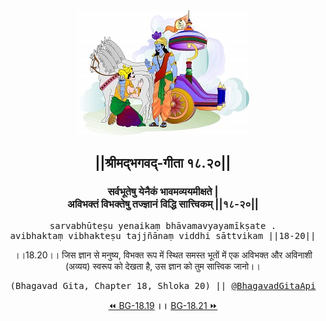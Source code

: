 <center><img src="../../asset/BG.png" alt="#API #bhagavadgitaapi #slok #nodejs #js #api #gitaapi #krishna #hinduism #vedic #ISKCON #shreemadbhagavadgita #technology"/>
<h2>||श्रीमद्‍भगवद्‍-गीता १८.२०||</h2>
<h3>सर्वभूतेषु येनैकं भावमव्ययमीक्षते |<br/>अविभक्तं विभक्तेषु तज्ज्ञानं विद्धि सात्त्विकम् ||१८-२०||</h3>
<pre>sarvabhūteṣu yenaikaṃ bhāvamavyayamīkṣate .<br/>avibhaktaṃ vibhakteṣu tajjñānaṃ viddhi sāttvikam ||18-20||</pre>
<p>।।18.20।। जिस ज्ञान से मनुष्य, विभक्त रूप में स्थित समस्त भूतों में एक अविभक्त और अविनाशी (अव्यय) स्वरूप को देखता है, उस ज्ञान को तुम सात्त्विक जानो।।</p>
<pre>(Bhagavad Gita, Chapter 18, Shloka 20) || <a href="https://twitter.com/bhagavadgitaapi">@BhagavadGitaApi</a></pre><a href="../../18/19">⏪  BG-18.19</a><b>        ।।        </b><a href="../../18/21">BG-18.21  ⏩</a></center>
